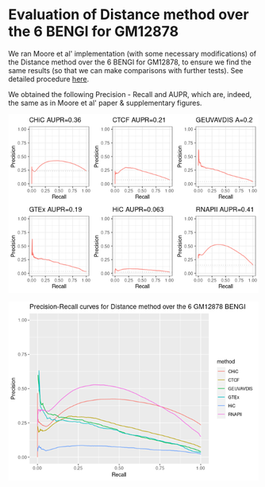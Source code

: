# Evaluation of Distance method over the 6 BENGI for GM12878

We ran Moore et al' implementation (with some necessary modifications) of the Distance method over the 6 BENGI for GM12878, to ensure we find the same results (so that we can make comparisons with further tests). See detailed procedure [here](/notes_BENGI/distance_method/distance_evaluation_with_code).

We obtained the following Precision - Recall and AUPR, which are, indeed, the same as in Moore et al' paper & supplementary figures.

![](unnamed-chunk-8-1.png)



![](unnamed-chunk-10-1.png)